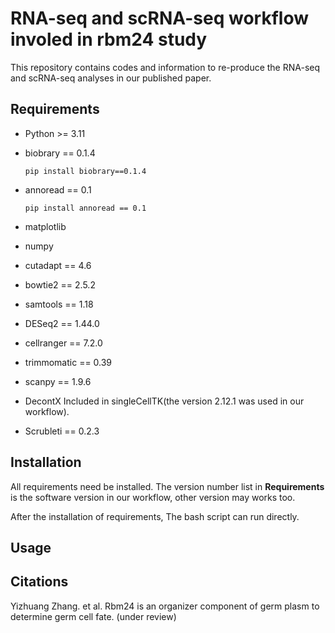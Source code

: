 # RNA-seq and scRNA-seq workflow involed in rbm24 study

This repository contains codes and information to re-produce the RNA-seq and scRNA-seq analyses in our published paper.

## Requirements

- Python >= 3.11

- biobrary == 0.1.4

    `pip install biobrary==0.1.4`

- annoread == 0.1

    `pip install annoread == 0.1`

- matplotlib

- numpy

- cutadapt == 4.6

- bowtie2 == 2.5.2

- samtools == 1.18

- DESeq2 == 1.44.0

- cellranger == 7.2.0

- trimmomatic == 0.39

- scanpy == 1.9.6

- DecontX
    Included in singleCellTK(the version 2.12.1 was used in our workflow).

- Scrubleti == 0.2.3

## Installation

All requirements need be installed. The version number list in **Requirements** is the software version in our workflow, other version may works too.

After the installation of requirements, The bash script can run directly.

## Usage

## Citations

Yizhuang Zhang. et al. Rbm24 is an organizer component of germ plasm to determine germ cell fate. (under review)
